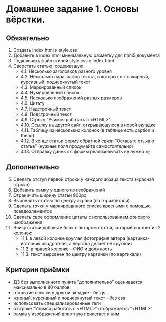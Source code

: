 # Домашнее задание 1. Основы вёрстки.

## Обязательно



1. Создать index.html и style.css
2. Добавить в index.html минимальную разметку для html5 документа
3. Подключить файл стилей style.css в index.html
4. Сверстать статью, содержащую:
    - 4.1. Несколько заголовков разного уровня
    - 4.2. Несколько параграфов текста, в которых есть жирный, курсивный, подчеркнутый текст
    - 4.3. Маркированный список
    - 4.4. Нумерованный список
    - 4.5. Несколько изображений разных размеров
    - 4.6. Цитату
    - 4.7. Надстрочный текст
    - 4.8. Подстрочный текст
    - 4.9. Строку "Учимся работать с \<HTML>"
    - 4.10. Ссылку на другой сайт, открывающуюся в новой вкладке
    - 4.11. Таблицу из нескольких колонок (в таблице есть caption и thead)
    - 4.12. В конце статьи форму обратной связи "Оставьте отзыв о статье" (нужные поля продумайте самостоятельно)
    - 4.13. Отправку данных с формы реализовывать не нужно =)


## Дополнительно

5. Сделать отступ первой строки у каждого абзаца текста (красная строка)
6. Добавить рамку у одного из изображений
7. Ограничить ширину статьи 900px
8. Выровнять статью по центру экрана (по горизонтали)
9. Сделать точки у маркированного списка красными с помощью псевдоэлементов
10. Сделать свое оформление цитаты с использованием фонового изображения
11. Внизу статьи добавьте блок с автором статьи, который состоит из 2 колонок:
    - 11.1. в левой колонке круглая фотография автора (картинка-источник квадратная, а вёрстка делает её круглой)
    - 11.2. в правой колонке - ФИО и должность
    - 11.3. текст выровнен по центру картинки (по вертикали)


## Критерии приёмки

- ДЗ без выполненного пункта "дополнительно" оценивается максимально в 80 баллов
- открытие ссылки в другой вкладке - без js
- жирный, курсивный и подчеркнутый текст - без css
- использовать специализированные теги
- в строке "Учимся работать с \<HTML>" отображается "\<HTML>"
- рамка у изображений вплотную прилегает к ним

